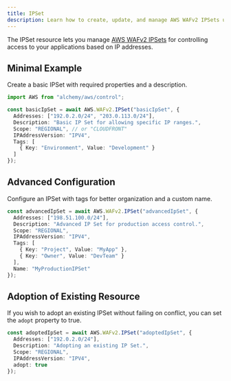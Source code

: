 ```yaml
---
title: IPSet
description: Learn how to create, update, and manage AWS WAFv2 IPSets using Alchemy Cloud Control.
---
```


The IPSet resource lets you manage [AWS WAFv2 IPSets](https://docs.aws.amazon.com/wafv2/latest/userguide/) for controlling access to your applications based on IP addresses.

## Minimal Example

Create a basic IPSet with required properties and a description.

```ts
import AWS from "alchemy/aws/control";

const basicIpSet = await AWS.WAFv2.IPSet("basicIpSet", {
  Addresses: ["192.0.2.0/24", "203.0.113.0/24"],
  Description: "Basic IP Set for allowing specific IP ranges.",
  Scope: "REGIONAL", // or "CLOUDFRONT"
  IPAddressVersion: "IPV4",
  Tags: [
    { Key: "Environment", Value: "Development" }
  ]
});
```

## Advanced Configuration

Configure an IPSet with tags for better organization and a custom name.

```ts
const advancedIpSet = await AWS.WAFv2.IPSet("advancedIpSet", {
  Addresses: ["198.51.100.0/24"],
  Description: "Advanced IP Set for production access control.",
  Scope: "REGIONAL",
  IPAddressVersion: "IPV4",
  Tags: [
    { Key: "Project", Value: "MyApp" },
    { Key: "Owner", Value: "DevTeam" }
  ],
  Name: "MyProductionIPSet"
});
```

## Adoption of Existing Resource

If you wish to adopt an existing IPSet without failing on conflict, you can set the `adopt` property to true.

```ts
const adoptedIpSet = await AWS.WAFv2.IPSet("adoptedIpSet", {
  Addresses: ["192.0.2.0/24"],
  Description: "Adopting an existing IP Set.",
  Scope: "REGIONAL",
  IPAddressVersion: "IPV4",
  adopt: true
});
```